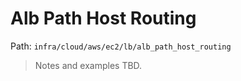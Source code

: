 # Alb Path Host Routing

Path: `infra/cloud/aws/ec2/lb/alb_path_host_routing`

> Notes and examples TBD.
